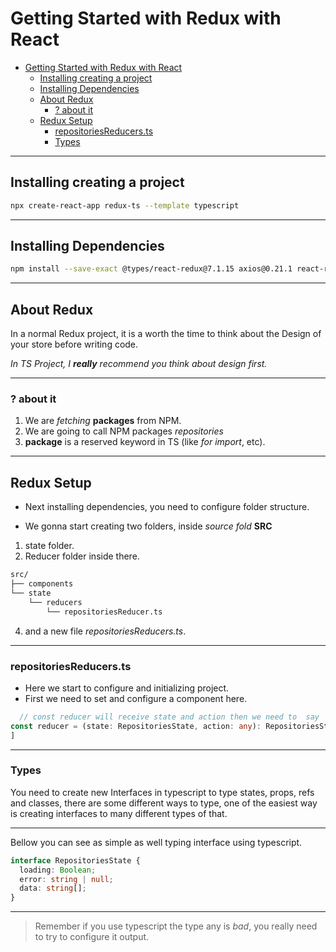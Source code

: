# Getting Started with Redux with React

- [Getting Started with Redux with React](#getting-started-with-redux-with-react)
  - [Installing creating a project](#installing-creating-a-project)
  - [Installing Dependencies](#installing-dependencies)
  - [About Redux](#about-redux)
    - [? about it](#-about-it)
  - [Redux Setup](#redux-setup)
    - [repositoriesReducers.ts](#repositoriesreducersts)
    - [Types](#types)

---

## Installing creating a project

```bash
npx create-react-app redux-ts --template typescript
```

---

## Installing Dependencies

```bash
npm install --save-exact @types/react-redux@7.1.15 axios@0.21.1 react-redux@7.2.2 redux@4.0.5 redux-thunk@2.3.0 @types/react

```

---

## About Redux

In a normal Redux project, it is a worth the time to think about the Design of your store before writing code.

_In TS Project, I **really** recommend you think about design first._

---

### ? about it

1. We are _fetching_ **packages** from NPM.
2. We are going to call NPM packages _repositories_
3. **package** is a reserved keyword in TS (like _for_ _import_, etc).

---

## Redux Setup

- Next installing dependencies, you need to configure folder structure.

- We gonna start creating two folders, inside _source fold_ **SRC**

1. state folder.
2. Reducer folder inside there.

```bash
src/
├── components
└── state
    └── reducers
        └── repositoriesReducer.ts

```

4. and a new file _repositoriesReducers.ts_.

---

### repositoriesReducers.ts

- Here we start to configure and initializing project.
- First we need to set and configure a component here.

```typescript
  // const reducer will receive state and action then we need to  say  to typescript  the return type to this function.  and we repeat  the  interface types on return  above.
const reducer = (state: RepositoriesState, action: any): RepositoriesState => {
]

```

---

### Types

You need to create new Interfaces in typescript to type states, props, refs and classes, there are some different ways to type, one of the easiest way is creating interfaces to many different types of that.

---

Bellow you can see as simple as well typing interface using typescript.

```typescript
interface RepositoriesState {
  loading: Boolean;
  error: string | null;
  data: string[];
}
```

---

> Remember if you use typescript the type any is _bad_, you really need to try to configure it output.
